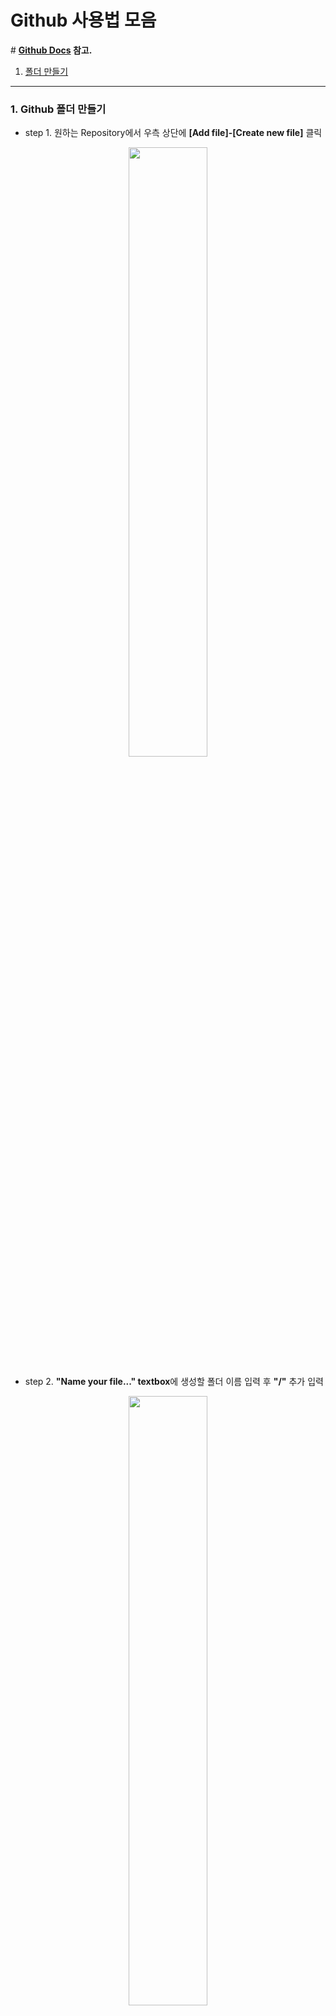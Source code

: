# Github 사용법 모음

\# **[Github Docs](https://docs.github.com/en/get-started/quickstart) 참고.**

1. [폴더 만들기](https://github.com/WONOBOT/github_study/blob/main/Github/Manual/README.md#1-github-%ED%8F%B4%EB%8D%94-%EB%A7%8C%EB%93%A4%EA%B8%B0)

------
### 1. Github 폴더 만들기

* step 1. 원하는 Repository에서 우측 상단에 **[Add file]-[Create new file]** 클릭
<p align="center">
  <img width="50%" height="50%" src="https://user-images.githubusercontent.com/102717259/161738857-90a441d1-d87a-4744-a5f0-69096a793ef0.png">
</p>

* step 2. **"Name your file..." textbox**에 생성할 폴더 이름 입력 후 **"/"** 추가 입력
<p align="center">
  <img width="50%" height="50%" src="https://user-images.githubusercontent.com/102717259/161739336-d459080d-7b6e-47d8-b010-2156940bcfcd.png">
</p>

* step 3.  **Commit**하면 완료인데, 페이지 하단에 보면 **[Commit new file]** 버튼이 비활성화되어있음
<p align="center">
  <img width="50%" height="50%" src="https://user-images.githubusercontent.com/102717259/161740707-cfe1657a-5537-48ab-b1ab-6aedcee68709.png">
</p>

* step 4. **step 2.** 과정과 마찬가지로 **textbox**에 임의의 파일을 입력하고 **[Commit new file]** 버튼이 활성화 되면 클릭
<p align="center">
  <img width="50%" height="50%" src="https://user-images.githubusercontent.com/102717259/161748238-37dbd175-b19f-4c66-bb6a-075c23c8069e.png">
</p>

* step 5. Repository에 생성된 폴더 확인
<p align="center">
  <img width="50%" height="50%" src="https://user-images.githubusercontent.com/102717259/161747426-2bb158cf-42cf-4c10-8f6f-5a51affae648.png">
</p>

* \* 기존 파일의 경로를 변경할때 **step 2.** 만 진행하고 **[Commit changes]** 을 클릭
<p align="center">
  <img width="50%" height="50%" src="https://user-images.githubusercontent.com/102717259/161746815-25a979a7-ced2-4281-94ef-767114ad2e3f.png">
</p>
